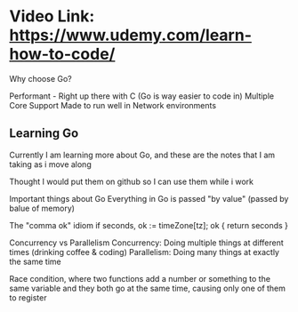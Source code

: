 # Video Link: https://www.udemy.com/learn-how-to-code/

Why choose Go?

Performant - Right up there with C (Go is way easier to code in)
Multiple Core Support
Made to run well in Network environments

## Learning Go

Currently I am learning more about Go, and these are the notes that I am taking as i move along

Thought I would put them on github so I can use them while i work

Important things about Go
Everything in Go is passed "by value" (passed by balue of memory)

The "comma ok" idiom
if seconds, ok := timeZone[tz]; ok {
    return seconds
}

Concurrency vs Parallelism
Concurrency: Doing multiple things at different times (drinking coffee & coding)
Parallelism: Doing many things at exactly the same time

Race condition, where two functions add a number or something to the same variable and they both go at the same time, causing only one of them to register